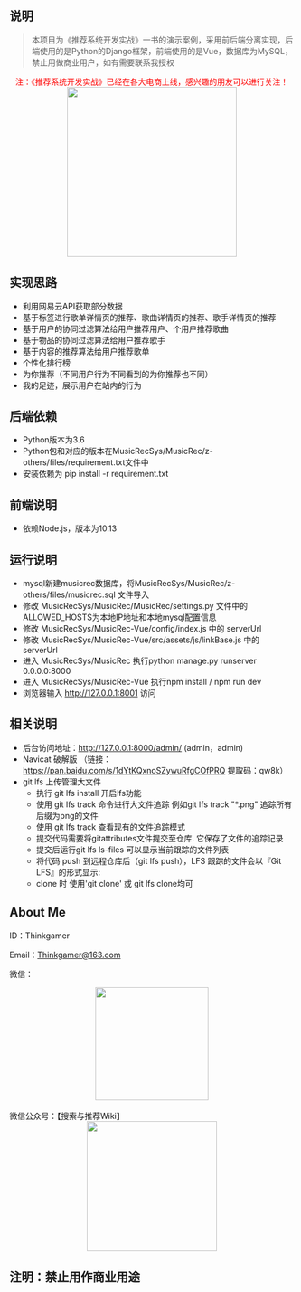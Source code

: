 ## 说明
> 本项目为《推荐系统开发实战》一书的演示案例，采用前后端分离实现，后端使用的是Python的Django框架，前端使用的是Vue，数据库为MySQL，禁止用做商业用户，如有需要联系我授权

<center><font color=red>注：《推荐系统开发实战》已经在各大电商上线，感兴趣的朋友可以进行关注！</font></center>
<center><img src="https://img-blog.csdnimg.cn/20190708234949217.jpeg?x-oss-process=image/watermark,type_ZmFuZ3poZW5naGVpdGk,shadow_10,text_aHR0cHM6Ly90aGlua2dhbWVyLmJsb2cuY3Nkbi5uZXQ=,size_16,color_FFFFFF,t_70" width=300px /></center>


## 实现思路
- 利用网易云API获取部分数据
- 基于标签进行歌单详情页的推荐、歌曲详情页的推荐、歌手详情页的推荐
- 基于用户的协同过滤算法给用户推荐用户、个用户推荐歌曲
- 基于物品的协同过滤算法给用户推荐歌手
- 基于内容的推荐算法给用户推荐歌单
- 个性化排行榜
- 为你推荐（不同用户行为不同看到的为你推荐也不同）
- 我的足迹，展示用户在站内的行为

## 后端依赖
- Python版本为3.6
- Python包和对应的版本在MusicRecSys/MusicRec/z-others/files/requirement.txt文件中
- 安装依赖为 pip install -r requirement.txt

## 前端说明
- 依赖Node.js，版本为10.13

## 运行说明
- mysql新建musicrec数据库，将MusicRecSys/MusicRec/z-others/files/musicrec.sql 文件导入
- 修改 MusicRecSys/MusicRec/MusicRec/settings.py 文件中的ALLOWED_HOSTS为本地IP地址和本地mysql配置信息
- 修改 MusicRecSys/MusicRec-Vue/config/index.js 中的 serverUrl
- 修改 MusicRecSys/MusicRec-Vue/src/assets/js/linkBase.js 中的 serverUrl
- 进入 MusicRecSys/MusicRec 执行python manage.py runserver 0.0.0.0:8000
- 进入 MusicRecSys/MusicRec-Vue 执行npm install /  npm run dev
- 浏览器输入 http://127.0.0.1:8001 访问

## 相关说明
- 后台访问地址：http://127.0.0.1:8000/admin/  (admin，admin)
- Navicat 破解版 （链接：https://pan.baidu.com/s/1dYtKQxnoSZywuRfgCOfPRQ  提取码：qw8k） 
- git lfs 上传管理大文件
    - 执行 git lfs install 开启lfs功能
    - 使用 git lfs track 命令进行大文件追踪 例如git lfs track "*.png" 追踪所有后缀为png的文件
    - 使用 git lfs track 查看现有的文件追踪模式
    - 提交代码需要将gitattributes文件提交至仓库. 它保存了文件的追踪记录
    - 提交后运行git lfs ls-files 可以显示当前跟踪的文件列表
    - 将代码 push 到远程仓库后（git lfs push），LFS 跟踪的文件会以『Git LFS』的形式显示:
	- clone 时 使用'git clone' 或 git lfs clone均可

## About Me
ID：Thinkgamer

Email：Thinkgamer@163.com

微信：
<br>
<div align="center"><img src="https://raw.githubusercontent.com/Thinkgamer/books/master/0%E3%80%81Picture/wx.png" width="200" /></div>
<br>
微信公众号：【搜索与推荐Wiki】
<br>
<div align="center"><img src="https://raw.githubusercontent.com/Thinkgamer/books/master/0%E3%80%81Picture/gzh.jpg" width="230"></div>

注明：禁止用作商业用途
-----
